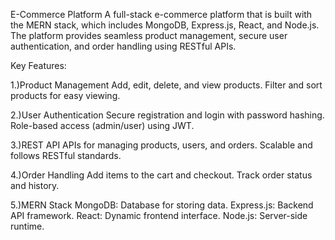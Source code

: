 E-Commerce Platform
A full-stack e-commerce platform that is built with the MERN stack, which includes MongoDB, Express.js, React, and Node.js. The platform provides seamless product management, secure user authentication, and order handling using RESTful APIs.

Key Features:

1.)Product Management
Add, edit, delete, and view products.
Filter and sort products for easy viewing.

2.)User Authentication
Secure registration and login with password hashing.
Role-based access (admin/user) using JWT.

3.)REST API
APIs for managing products, users, and orders.
Scalable and follows RESTful standards.

4.)Order Handling
Add items to the cart and checkout.
Track order status and history.

5.)MERN Stack
MongoDB: Database for storing data.
Express.js: Backend API framework.
React: Dynamic frontend interface.
Node.js: Server-side runtime.
